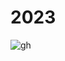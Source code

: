 # 2023

![gh](https://cdn.jsdelivr.net/gh/Dean-chen-c/obsidian@main/main/images/1688520111000jnl1mo.jpg)
